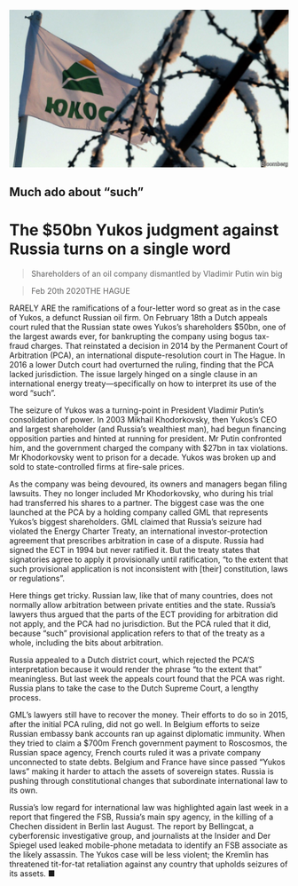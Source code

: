 ![](./images/20200222_EUP504.jpg)

## Much ado about “such”

# The $50bn Yukos judgment against Russia turns on a single word

> Shareholders of an oil company dismantled by Vladimir Putin win big

> Feb 20th 2020THE HAGUE

RARELY ARE the ramifications of a four-letter word so great as in the case of Yukos, a defunct Russian oil firm. On February 18th a Dutch appeals court ruled that the Russian state owes Yukos’s shareholders $50bn, one of the largest awards ever, for bankrupting the company using bogus tax-fraud charges. That reinstated a decision in 2014 by the Permanent Court of Arbitration (PCA), an international dispute-resolution court in The Hague. In 2016 a lower Dutch court had overturned the ruling, finding that the PCA lacked jurisdiction. The issue largely hinged on a single clause in an international energy treaty—specifically on how to interpret its use of the word “such”.

The seizure of Yukos was a turning-point in President Vladimir Putin’s consolidation of power. In 2003 Mikhail Khodorkovsky, then Yukos’s CEO and largest shareholder (and Russia’s wealthiest man), had begun financing opposition parties and hinted at running for president. Mr Putin confronted him, and the government charged the company with $27bn in tax violations. Mr Khodorkovsky went to prison for a decade. Yukos was broken up and sold to state-controlled firms at fire-sale prices.

As the company was being devoured, its owners and managers began filing lawsuits. They no longer included Mr Khodorkovsky, who during his trial had transferred his shares to a partner. The biggest case was the one launched at the PCA by a holding company called GML that represents Yukos’s biggest shareholders. GML claimed that Russia’s seizure had violated the Energy Charter Treaty, an international investor-protection agreement that prescribes arbitration in case of a dispute. Russia had signed the ECT in 1994 but never ratified it. But the treaty states that signatories agree to apply it provisionally until ratification, “to the extent that such provisional application is not inconsistent with [their] constitution, laws or regulations”.

Here things get tricky. Russian law, like that of many countries, does not normally allow arbitration between private entities and the state. Russia’s lawyers thus argued that the parts of the ECT providing for arbitration did not apply, and the PCA had no jurisdiction. But the PCA ruled that it did, because “such” provisional application refers to that of the treaty as a whole, including the bits about arbitration.

Russia appealed to a Dutch district court, which rejected the PCA’S interpretation because it would render the phrase “to the extent that” meaningless. But last week the appeals court found that the PCA was right. Russia plans to take the case to the Dutch Supreme Court, a lengthy process.

GML’s lawyers still have to recover the money. Their efforts to do so in 2015, after the initial PCA ruling, did not go well. In Belgium efforts to seize Russian embassy bank accounts ran up against diplomatic immunity. When they tried to claim a $700m French government payment to Roscosmos, the Russian space agency, French courts ruled it was a private company unconnected to state debts. Belgium and France have since passed “Yukos laws” making it harder to attach the assets of sovereign states. Russia is pushing through constitutional changes that subordinate international law to its own.

Russia’s low regard for international law was highlighted again last week in a report that fingered the FSB, Russia’s main spy agency, in the killing of a Chechen dissident in Berlin last August. The report by Bellingcat, a cyberforensic investigative group, and journalists at the Insider and Der Spiegel used leaked mobile-phone metadata to identify an FSB associate as the likely assassin. The Yukos case will be less violent; the Kremlin has threatened tit-for-tat retaliation against any country that upholds seizures of its assets. ■